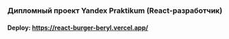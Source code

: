 ### Дипломный проект Yandex Praktikum (React-разработчик)
#### Deploy: https://react-burger-beryl.vercel.app/
